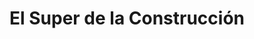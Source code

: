 ---
title: "El Super de la Construcción"
url: /parana/el-super-de-la-construccion/
shop: comercio
---